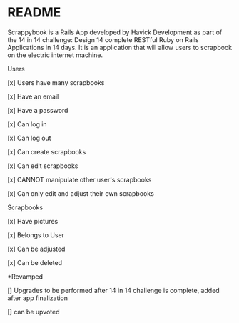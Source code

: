 # README

Scrappybook is a Rails App developed by Havick Development as part of the 14 in 14 challenge: Design 14 complete RESTful Ruby on Rails Applications in 14 days. It is an application that will allow users to scrapbook on the electric internet machine.

Users

[x] Users have many scrapbooks

[x] Have an email

[x] Have a password

[x] Can log in

[x] Can log out

[x] Can create scrapbooks

[x] Can edit scrapbooks

[x] CANNOT manipulate other user's scrapbooks

[x] Can only edit and adjust their own scrapbooks

Scrapbooks

[x] Have pictures

[x] Belongs to User

[x] Can be adjusted

[x] Can be deleted

*Revamped

[] Upgrades to be performed after 14 in 14 challenge is complete, added after app finalization

[] can be upvoted
